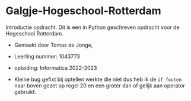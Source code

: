 # Galgje-Hogeschool-Rotterdam
Introductie opdracht.
Dit is een in Python geschreven opdracht voor de Hogeschool Rotterdam.

- Gemaakt door Tomas de Jonge,
- Leerling nummer: 1043773
- opleiding: Informatica 2022-2023


- Kleine bug gefixt bij optellen werkte die niet dus heb ik de `if fouten` naar boven gezet op regel 20 en een groter dan of gelijk aan operator gebruikt.
